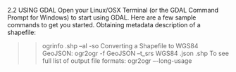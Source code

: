 2.2 USING GDAL
Open your Linux/OSX Terminal (or the GDAL Command Prompt for Windows) to
start using GDAL. Here are a few sample commands to get you started.
Obtaining metadata description of a shapefile:
>> ogrinfo <shapefile>.shp –al -so
Converting a Shapefile to WGS84 GeoJSON:
>> ogr2ogr -f GeoJSON –t_srs WGS84 <jsonFileName>.json
<shapefile>.shp
To see full list of output file formats:
>> ogr2ogr –-long-usage
